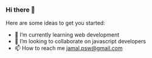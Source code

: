 ### Hi there 👋

<!--
**padepokanpenguin/padepokanpenguin** is a ✨ _special_ ✨ repository because its `README.md` (this file) appears on your GitHub profile.
-->

Here are some ideas to get you started:

- 🌱 I’m currently learning  web development
- 👯 I’m looking to collaborate on javascript developers
- 📫 How to reach me jamal.psw@gmail.com

